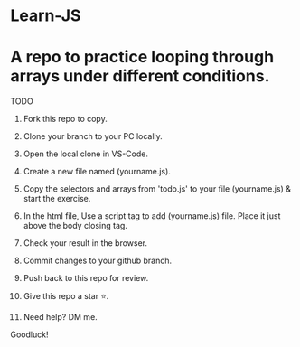 # Learn-JS

# A repo to practice looping through arrays under different conditions.

TODO
1. Fork this repo to copy.

1. Clone your branch to your PC locally.

3. Open the local clone in VS-Code.

4. Create a new file named (yourname.js).

5. Copy the selectors and arrays from 'todo.js' to your file (yourname.js) & start the exercise.

6. In the html file, Use a script tag to add (yourname.js) file. Place it just above the body closing tag.

7. Check your result in the browser.

8. Commit changes to your github branch.

8. Push back to this repo for review.

9. Give this repo a star ⭐.

10. Need help? DM me.

Goodluck!
